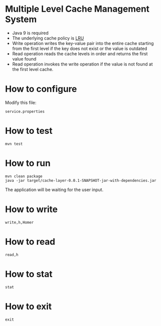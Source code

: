 # Multiple Level Cache Management System

- Java 9 is required
- The underlying cache policy is [LRU](https://en.wikipedia.org/wiki/Cache_replacement_policies#Least_Recently_Used_(LRU))
- Write operation writes the key-value pair into the entire cache starting from the first level if the key does not exist or the value is outdated
- Read operation reads the cache levels in order and returns the first value found
- Read operation invokes the write operation if the value is not found at the first level cache.

# How to configure

Modify this file:

```$xslt
service.properties
```

# How to test

```$xslt
mvn test
```

# How to run

```$xslt
mvn clean package
java -jar target/cache-layer-0.0.1-SNAPSHOT-jar-with-dependencies.jar
```

The application will be waiting for the user input.

# How to write

```$xslt
write,h,Homer
```

# How to read

```$xslt
read,h
```

# How to stat

```$xslt
stat
```

# How to exit

```$xslt
exit
```
